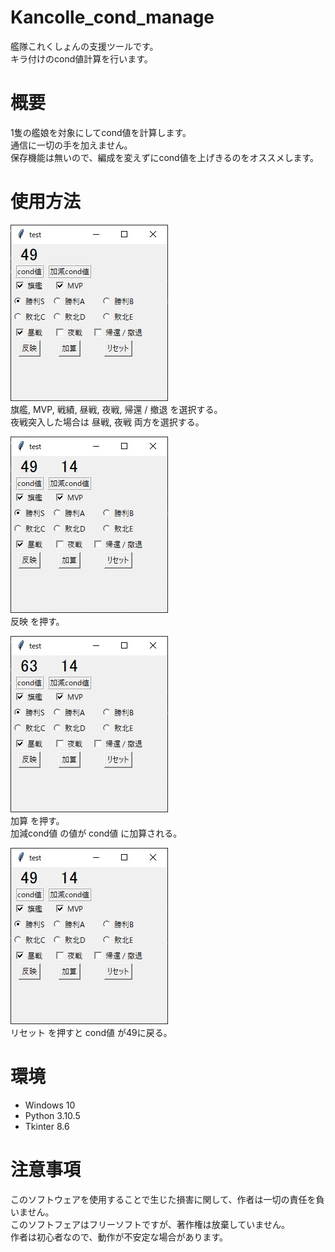 # Kancolle_cond_manage
艦隊これくしょんの支援ツールです。<br>
キラ付けのcond値計算を行います。


# 概要
1隻の艦娘を対象にしてcond値を計算します。<br>
通信に一切の手を加えません。<br>
保存機能は無いので、編成を変えずにcond値を上げきるのをオススメします。


# 使用方法
![](/images/1.jpg)<br>
旗艦, MVP, 戦績, 昼戦, 夜戦, 帰還 / 撤退 を選択する。<br>
夜戦突入した場合は 昼戦, 夜戦 両方を選択する。<br>

![](/images/2.jpg)<br>
反映 を押す。

![](/images/3.jpg)<br>
加算 を押す。<br>
加減cond値 の値が cond値 に加算される。

![](/images/4.jpg)<br>
リセット を押すと cond値 が49に戻る。


# 環境
- Windows 10
- Python 3.10.5
- Tkinter 8.6


# 注意事項
このソフトウェアを使用することで生じた損害に関して、作者は一切の責任を負いません。<br>
このソフトフェアはフリーソフトですが、著作権は放棄していません。<br>
作者は初心者なので、動作が不安定な場合があります。